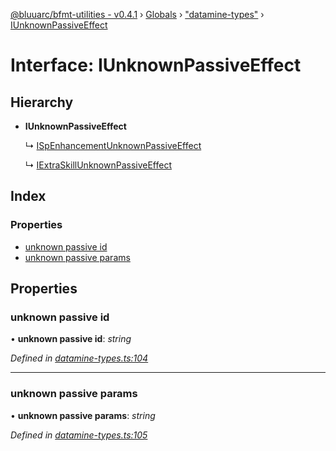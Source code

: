 [@bluuarc/bfmt-utilities - v0.4.1](../README.md) › [Globals](../globals.md) › ["datamine-types"](../modules/_datamine_types_.md) › [IUnknownPassiveEffect](_datamine_types_.iunknownpassiveeffect.md)

# Interface: IUnknownPassiveEffect

## Hierarchy

* **IUnknownPassiveEffect**

  ↳ [ISpEnhancementUnknownPassiveEffect](_datamine_types_.ispenhancementunknownpassiveeffect.md)

  ↳ [IExtraSkillUnknownPassiveEffect](_datamine_types_.iextraskillunknownpassiveeffect.md)

## Index

### Properties

* [unknown passive id](_datamine_types_.iunknownpassiveeffect.md#unknown-passive-id)
* [unknown passive params](_datamine_types_.iunknownpassiveeffect.md#unknown-passive-params)

## Properties

###  unknown passive id

• **unknown passive id**: *string*

*Defined in [datamine-types.ts:104](https://github.com/BluuArc/bfmt-utilities/blob/master/src/datamine-types.ts#L104)*

___

###  unknown passive params

• **unknown passive params**: *string*

*Defined in [datamine-types.ts:105](https://github.com/BluuArc/bfmt-utilities/blob/master/src/datamine-types.ts#L105)*
